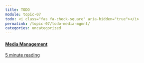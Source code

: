 ```yaml
---
title: TODO
module: topic-07
todo: <i class="fas fa-check-square" aria-hidden="true"></i>
permalink: /topic-07/todo-media-mgmnt/
categories: uncategorized
---
```


<div class="row text-center">
<div class="col-lg-4">
    <div class="bs-component">
      <div class="list-group">
        <a href="https://developer.mozilla.org/en-US/docs/Web/Media" target="_blank" class="list-group-item">
          <i class="icon-hw fas fa-copyright" aria-hidden="true"></i>
          <h4 class="list-group-item-heading">Media Management</h4>
          <div class="divider-hw"></div>
          <p class="list-group-item-text"><i class="far fa-clock" aria-hidden="true"></i> 5 minute reading</p>
        </a>
      </div>
    </div>
  </div>
</div>
